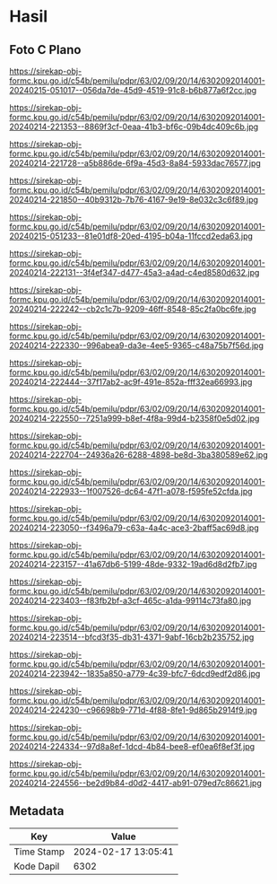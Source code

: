 # Hasil

## Foto C Plano

https://sirekap-obj-formc.kpu.go.id/c54b/pemilu/pdpr/63/02/09/20/14/6302092014001-20240215-051017--056da7de-45d9-4519-91c8-b6b877a6f2cc.jpg

https://sirekap-obj-formc.kpu.go.id/c54b/pemilu/pdpr/63/02/09/20/14/6302092014001-20240214-221353--8869f3cf-0eaa-41b3-bf6c-09b4dc409c6b.jpg

https://sirekap-obj-formc.kpu.go.id/c54b/pemilu/pdpr/63/02/09/20/14/6302092014001-20240214-221728--a5b886de-6f9a-45d3-8a84-5933dac76577.jpg

https://sirekap-obj-formc.kpu.go.id/c54b/pemilu/pdpr/63/02/09/20/14/6302092014001-20240214-221850--40b9312b-7b76-4167-9e19-8e032c3c6f89.jpg

https://sirekap-obj-formc.kpu.go.id/c54b/pemilu/pdpr/63/02/09/20/14/6302092014001-20240215-051233--81e01df8-20ed-4195-b04a-11fccd2eda63.jpg

https://sirekap-obj-formc.kpu.go.id/c54b/pemilu/pdpr/63/02/09/20/14/6302092014001-20240214-222131--3f4ef347-d477-45a3-a4ad-c4ed8580d632.jpg

https://sirekap-obj-formc.kpu.go.id/c54b/pemilu/pdpr/63/02/09/20/14/6302092014001-20240214-222242--cb2c1c7b-9209-46ff-8548-85c2fa0bc6fe.jpg

https://sirekap-obj-formc.kpu.go.id/c54b/pemilu/pdpr/63/02/09/20/14/6302092014001-20240214-222330--996abea9-da3e-4ee5-9365-c48a75b7f56d.jpg

https://sirekap-obj-formc.kpu.go.id/c54b/pemilu/pdpr/63/02/09/20/14/6302092014001-20240214-222444--37f17ab2-ac9f-491e-852a-fff32ea66993.jpg

https://sirekap-obj-formc.kpu.go.id/c54b/pemilu/pdpr/63/02/09/20/14/6302092014001-20240214-222550--7251a999-b8ef-4f8a-99d4-b2358f0e5d02.jpg

https://sirekap-obj-formc.kpu.go.id/c54b/pemilu/pdpr/63/02/09/20/14/6302092014001-20240214-222704--24936a26-6288-4898-be8d-3ba380589e62.jpg

https://sirekap-obj-formc.kpu.go.id/c54b/pemilu/pdpr/63/02/09/20/14/6302092014001-20240214-222933--1f007526-dc64-47f1-a078-f595fe52cfda.jpg

https://sirekap-obj-formc.kpu.go.id/c54b/pemilu/pdpr/63/02/09/20/14/6302092014001-20240214-223050--f3496a79-c63a-4a4c-ace3-2baff5ac69d8.jpg

https://sirekap-obj-formc.kpu.go.id/c54b/pemilu/pdpr/63/02/09/20/14/6302092014001-20240214-223157--41a67db6-5199-48de-9332-19ad6d8d2fb7.jpg

https://sirekap-obj-formc.kpu.go.id/c54b/pemilu/pdpr/63/02/09/20/14/6302092014001-20240214-223403--f83fb2bf-a3cf-465c-a1da-99114c73fa80.jpg

https://sirekap-obj-formc.kpu.go.id/c54b/pemilu/pdpr/63/02/09/20/14/6302092014001-20240214-223514--bfcd3f35-db31-4371-9abf-16cb2b235752.jpg

https://sirekap-obj-formc.kpu.go.id/c54b/pemilu/pdpr/63/02/09/20/14/6302092014001-20240214-223942--1835a850-a779-4c39-bfc7-6dcd9edf2d86.jpg

https://sirekap-obj-formc.kpu.go.id/c54b/pemilu/pdpr/63/02/09/20/14/6302092014001-20240214-224230--c96698b9-771d-4f88-8fe1-9d865b2914f9.jpg

https://sirekap-obj-formc.kpu.go.id/c54b/pemilu/pdpr/63/02/09/20/14/6302092014001-20240214-224334--97d8a8ef-1dcd-4b84-bee8-ef0ea6f8ef3f.jpg

https://sirekap-obj-formc.kpu.go.id/c54b/pemilu/pdpr/63/02/09/20/14/6302092014001-20240214-224556--be2d9b84-d0d2-4417-ab91-079ed7c86621.jpg


## Metadata

| Key        | Value               |
| ---------- | ------------------- |
| Time Stamp | 2024-02-17 13:05:41 |
| Kode Dapil | 6302                |



